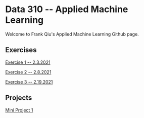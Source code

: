 # Data 310 -- Applied Machine Learning
Welcome to Frank Qiu's Applied Machine Learning Github page.

## Exercises
[Exercise 1 -- 2.3.2021](https://frank-q-00.github.io/Data-310/Exercise1.html)

[Exercise 2 -- 2.8.2021](https://frank-q-00.github.io/Data-310/Exercise2.html)

[Exercise 3 -- 2.19.2021](https://github.com/Frank-Q-00/Data-310/tree/main/Exercise3/Exercise3.html)

## Projects
[Mini Project 1](https://frank-q-00.github.io/Data-310/Mini-Project-1.html)
